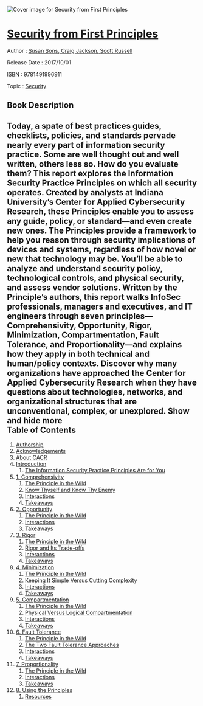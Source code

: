 ![Cover image for Security from First Principles](https://imgdetail.ebookreading.net/cover/cover/security/EB9781491996911.jpg)

[Security from First Principles](https://ebookreading.net/view/book/Security+from+First+Principles-EB9781491996911_1.html "Security from First Principles")
====================================================================================================================

Author : [Susan Sons](https://ebookreading.net/search/author/Susan+Sons),[ Craig Jackson](https://ebookreading.net/search/author/+Craig+Jackson),[ Scott Russell](https://ebookreading.net/search/author/+Scott+Russell)

Release Date : 2017/10/01

ISBN : 9781491996911

Topic : [Security](https://ebookreading.net/search/category/security)

Book Description
-----------------

 Today, a spate of best practices guides, checklists, policies, and standards pervade nearly every part of information security practice. Some are well thought out and well written, others less so. How do you evaluate them? This report explores the Information Security Practice Principles on which all security operates. Created by analysts at Indiana University’s Center for Applied Cybersecurity Research, these Principles enable you to assess any guide, policy, or standard—and even create new ones.
The Principles provide a framework to help you reason through security implications of devices and systems, regardless of how novel or new that technology may be. You’ll be able to analyze and understand security policy, technological controls, and physical security, and assess vendor solutions.
Written by the Principle’s authors, this report walks InfoSec professionals, managers and executives, and IT engineers through seven principles—Comprehensivity, Opportunity, Rigor, Minimization, Compartmentation, Fault Tolerance, and Proportionality—and explains how they apply in both technical and human/policy contexts.
Discover why many organizations have approached the Center for Applied Cybersecurity Research when they have questions about technologies, networks, and organizational structures that are unconventional, complex, or unexplored.
        Show and hide more                
Table of Contents
-----------------

1. [Authorship](https://ebookreading.net/view/book/Security+from+First+Principles-EB9781491996911_4.html#authorship)
1. [Acknowledgements](https://ebookreading.net/view/book/Security+from+First+Principles-EB9781491996911_5.html#acknowledgements)
1. [About CACR](https://ebookreading.net/view/book/Security+from+First+Principles-EB9781491996911_6.html#about_cacr)
1. [Introduction](https://ebookreading.net/view/book/Security+from+First+Principles-EB9781491996911_7.html#introduction)
    1. [The Information Security Practice Principles Are for You](https://ebookreading.net/view/book/Security+from+First+Principles-EB9781491996911_7.html#the_information_sec)
1. [1. Comprehensivity](https://ebookreading.net/view/book/Security+from+First+Principles-EB9781491996911_8.html#comprehensivity)
    1. [The Principle in the Wild](https://ebookreading.net/view/book/Security+from+First+Principles-EB9781491996911_8.html#the_principle_in_th)
    1. [Know Thyself and Know Thy Enemy](https://ebookreading.net/view/book/Security+from+First+Principles-EB9781491996911_8.html#know_thyself_and_kn)
    1. [Interactions](https://ebookreading.net/view/book/Security+from+First+Principles-EB9781491996911_8.html#interactions)
    1. [Takeaways](https://ebookreading.net/view/book/Security+from+First+Principles-EB9781491996911_8.html#take_aways)
1. [2. Opportunity](https://ebookreading.net/view/book/Security+from+First+Principles-EB9781491996911_9.html#opportunity)
    1. [The Principle in the Wild](https://ebookreading.net/view/book/Security+from+First+Principles-EB9781491996911_9.html#the_principle_in_th)
    1. [Interactions](https://ebookreading.net/view/book/Security+from+First+Principles-EB9781491996911_9.html#interactions-id1)
    1. [Takeaways](https://ebookreading.net/view/book/Security+from+First+Principles-EB9781491996911_9.html#take_aways-id1)
1. [3. Rigor](https://ebookreading.net/view/book/Security+from+First+Principles-EB9781491996911_10.html#rigor)
    1. [The Principle in the Wild](https://ebookreading.net/view/book/Security+from+First+Principles-EB9781491996911_10.html#the_principle_in_th)
    1. [Rigor and Its Trade-offs](https://ebookreading.net/view/book/Security+from+First+Principles-EB9781491996911_10.html#rigor_and_its_trade)
    1. [Interactions](https://ebookreading.net/view/book/Security+from+First+Principles-EB9781491996911_10.html#interactions-id2)
    1. [Takeaways](https://ebookreading.net/view/book/Security+from+First+Principles-EB9781491996911_10.html#take_aways-id2)
1. [4. Minimization](https://ebookreading.net/view/book/Security+from+First+Principles-EB9781491996911_11.html#minimization)
    1. [The Principle in the Wild](https://ebookreading.net/view/book/Security+from+First+Principles-EB9781491996911_11.html#the_principle_in_th)
    1. [Keeping It Simple Versus Cutting Complexity](https://ebookreading.net/view/book/Security+from+First+Principles-EB9781491996911_11.html#keeping_it_simple_v)
    1. [Interactions](https://ebookreading.net/view/book/Security+from+First+Principles-EB9781491996911_11.html#interactions-id3)
    1. [Takeaways](https://ebookreading.net/view/book/Security+from+First+Principles-EB9781491996911_11.html#take_aways-id3)
1. [5. Compartmentation](https://ebookreading.net/view/book/Security+from+First+Principles-EB9781491996911_12.html#compartmentation)
    1. [The Principle in the Wild](https://ebookreading.net/view/book/Security+from+First+Principles-EB9781491996911_12.html#the_principle_in_th)
    1. [Physical Versus Logical Compartmentation](https://ebookreading.net/view/book/Security+from+First+Principles-EB9781491996911_12.html#physical_versus_log)
    1. [Interactions](https://ebookreading.net/view/book/Security+from+First+Principles-EB9781491996911_12.html#interactions-id4)
    1. [Takeaways](https://ebookreading.net/view/book/Security+from+First+Principles-EB9781491996911_12.html#take_aways-id4)
1. [6. Fault Tolerance](https://ebookreading.net/view/book/Security+from+First+Principles-EB9781491996911_13.html#fault_tolerance)
    1. [The Principle in the Wild](https://ebookreading.net/view/book/Security+from+First+Principles-EB9781491996911_13.html#the_principle_in_th)
    1. [The Two Fault Tolerance Approaches](https://ebookreading.net/view/book/Security+from+First+Principles-EB9781491996911_13.html#the_two_fault_toler)
    1. [Interactions](https://ebookreading.net/view/book/Security+from+First+Principles-EB9781491996911_13.html#interactions-id5)
    1. [Takeaways](https://ebookreading.net/view/book/Security+from+First+Principles-EB9781491996911_13.html#take_aways-id5)
1. [7. Proportionality](https://ebookreading.net/view/book/Security+from+First+Principles-EB9781491996911_14.html#proportionality)
    1. [The Principle in the Wild](https://ebookreading.net/view/book/Security+from+First+Principles-EB9781491996911_14.html#the_principle_in_th)
    1. [Interactions](https://ebookreading.net/view/book/Security+from+First+Principles-EB9781491996911_14.html#interactions-id6)
    1. [Takeaways](https://ebookreading.net/view/book/Security+from+First+Principles-EB9781491996911_14.html#take_aways-id6)
1. [8. Using the Principles](https://ebookreading.net/view/book/Security+from+First+Principles-EB9781491996911_15.html#using_the_principle)
    1. [Resources](https://ebookreading.net/view/book/Security+from+First+Principles-EB9781491996911_15.html#resources)
